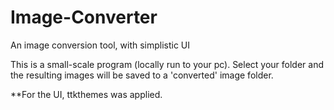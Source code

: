 # Image-Converter
 An image conversion tool, with simplistic UI

This is a small-scale program (locally run to your pc).
Select your folder and the resulting images will be saved to a 'converted' image folder.

**For the UI, ttkthemes was applied.
